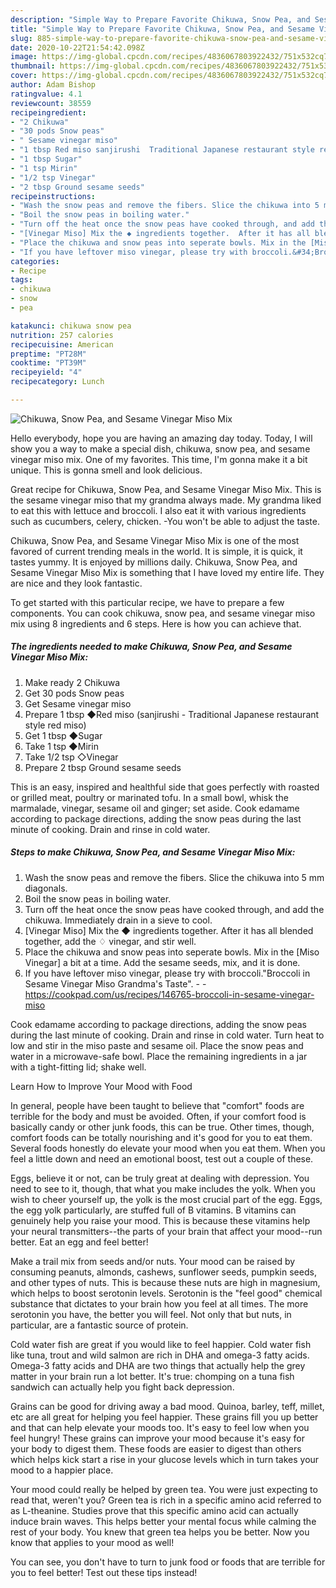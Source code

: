 ```yaml
---
description: "Simple Way to Prepare Favorite Chikuwa, Snow Pea, and Sesame Vinegar Miso Mix"
title: "Simple Way to Prepare Favorite Chikuwa, Snow Pea, and Sesame Vinegar Miso Mix"
slug: 885-simple-way-to-prepare-favorite-chikuwa-snow-pea-and-sesame-vinegar-miso-mix
date: 2020-10-22T21:54:42.098Z
image: https://img-global.cpcdn.com/recipes/4836067803922432/751x532cq70/chikuwa-snow-pea-and-sesame-vinegar-miso-mix-recipe-main-photo.jpg
thumbnail: https://img-global.cpcdn.com/recipes/4836067803922432/751x532cq70/chikuwa-snow-pea-and-sesame-vinegar-miso-mix-recipe-main-photo.jpg
cover: https://img-global.cpcdn.com/recipes/4836067803922432/751x532cq70/chikuwa-snow-pea-and-sesame-vinegar-miso-mix-recipe-main-photo.jpg
author: Adam Bishop
ratingvalue: 4.1
reviewcount: 38559
recipeingredient:
- "2 Chikuwa"
- "30 pods Snow peas"
- " Sesame vinegar miso"
- "1 tbsp Red miso sanjirushi  Traditional Japanese restaurant style red miso"
- "1 tbsp Sugar"
- "1 tsp Mirin"
- "1/2 tsp Vinegar"
- "2 tbsp Ground sesame seeds"
recipeinstructions:
- "Wash the snow peas and remove the fibers. Slice the chikuwa into 5 mm diagonals."
- "Boil the snow peas in boiling water."
- "Turn off the heat once the snow peas have cooked through, and add the chikuwa. Immediately drain in a sieve to cool."
- "[Vinegar Miso] Mix the ◆ ingredients together.  After it has all blended together, add the ♢ vinegar, and stir well."
- "Place the chikuwa and snow peas into seperate bowls. Mix in the [Miso Vinegar] a bit at a time. Add the sesame seeds, mix, and it is done."
- "If you have leftover miso vinegar, please try with broccoli.&#34;Broccoli in Sesame Vinegar Miso Grandma&#39;s Taste&#34;.  https://cookpad.com/us/recipes/146765-broccoli-in-sesame-vinegar-miso"
categories:
- Recipe
tags:
- chikuwa
- snow
- pea

katakunci: chikuwa snow pea 
nutrition: 257 calories
recipecuisine: American
preptime: "PT28M"
cooktime: "PT39M"
recipeyield: "4"
recipecategory: Lunch

---
```



![Chikuwa, Snow Pea, and Sesame Vinegar Miso Mix](https://img-global.cpcdn.com/recipes/4836067803922432/751x532cq70/chikuwa-snow-pea-and-sesame-vinegar-miso-mix-recipe-main-photo.jpg)

Hello everybody, hope you are having an amazing day today. Today, I will show you a way to make a special dish, chikuwa, snow pea, and sesame vinegar miso mix. One of my favorites. This time, I'm gonna make it a bit unique. This is gonna smell and look delicious.

Great recipe for Chikuwa, Snow Pea, and Sesame Vinegar Miso Mix. This is the sesame vinegar miso that my grandma always made. My grandma liked to eat this with lettuce and broccoli. I also eat it with various ingredients such as cucumbers, celery, chicken. -You won&#39;t be able to adjust the taste.

Chikuwa, Snow Pea, and Sesame Vinegar Miso Mix is one of the most favored of current trending meals in the world. It is simple, it is quick, it tastes yummy. It is enjoyed by millions daily. Chikuwa, Snow Pea, and Sesame Vinegar Miso Mix is something that I have loved my entire life. They are nice and they look fantastic.


To get started with this particular recipe, we have to prepare a few components. You can cook chikuwa, snow pea, and sesame vinegar miso mix using 8 ingredients and 6 steps. Here is how you can achieve that.

<!--inarticleads1-->

##### The ingredients needed to make Chikuwa, Snow Pea, and Sesame Vinegar Miso Mix:

1. Make ready 2 Chikuwa
1. Get 30 pods Snow peas
1. Get  Sesame vinegar miso
1. Prepare 1 tbsp ◆Red miso (sanjirushi - Traditional Japanese restaurant style red miso)
1. Get 1 tbsp ◆Sugar
1. Take 1 tsp ◆Mirin
1. Take 1/2 tsp ◇Vinegar
1. Prepare 2 tbsp Ground sesame seeds


This is an easy, inspired and healthful side that goes perfectly with roasted or grilled meat, poultry or marinated tofu. In a small bowl, whisk the marmalade, vinegar, sesame oil and ginger; set aside. Cook edamame according to package directions, adding the snow peas during the last minute of cooking. Drain and rinse in cold water. 

<!--inarticleads2-->

##### Steps to make Chikuwa, Snow Pea, and Sesame Vinegar Miso Mix:

1. Wash the snow peas and remove the fibers. Slice the chikuwa into 5 mm diagonals.
1. Boil the snow peas in boiling water.
1. Turn off the heat once the snow peas have cooked through, and add the chikuwa. Immediately drain in a sieve to cool.
1. [Vinegar Miso] Mix the ◆ ingredients together.  After it has all blended together, add the ♢ vinegar, and stir well.
1. Place the chikuwa and snow peas into seperate bowls. Mix in the [Miso Vinegar] a bit at a time. Add the sesame seeds, mix, and it is done.
1. If you have leftover miso vinegar, please try with broccoli.&#34;Broccoli in Sesame Vinegar Miso Grandma&#39;s Taste&#34;. -  - https://cookpad.com/us/recipes/146765-broccoli-in-sesame-vinegar-miso


Cook edamame according to package directions, adding the snow peas during the last minute of cooking. Drain and rinse in cold water. Turn heat to low and stir in the miso paste and sesame oil. Place the snow peas and water in a microwave-safe bowl. Place the remaining ingredients in a jar with a tight-fitting lid; shake well. 

Learn How to Improve Your Mood with Food


In general, people have been taught to believe that "comfort" foods are terrible for the body and must be avoided. Often, if your comfort food is basically candy or other junk foods, this can be true. Other times, though, comfort foods can be totally nourishing and it's good for you to eat them. Several foods honestly do elevate your mood when you eat them. When you feel a little down and need an emotional boost, test out a couple of these.

Eggs, believe it or not, can be truly great at dealing with depression. You need to see to it, though, that what you make includes the yolk. When you wish to cheer yourself up, the yolk is the most crucial part of the egg. Eggs, the egg yolk particularly, are stuffed full of B vitamins. B vitamins can genuinely help you raise your mood. This is because these vitamins help your neural transmitters--the parts of your brain that affect your mood--run better. Eat an egg and feel better!

Make a trail mix from seeds and/or nuts. Your mood can be raised by consuming peanuts, almonds, cashews, sunflower seeds, pumpkin seeds, and other types of nuts. This is because these nuts are high in magnesium, which helps to boost serotonin levels. Serotonin is the "feel good" chemical substance that dictates to your brain how you feel at all times. The more serotonin you have, the better you will feel. Not only that but nuts, in particular, are a fantastic source of protein.

Cold water fish are great if you would like to feel happier. Cold water fish like tuna, trout and wild salmon are rich in DHA and omega-3 fatty acids. Omega-3 fatty acids and DHA are two things that actually help the grey matter in your brain run a lot better. It's true: chomping on a tuna fish sandwich can actually help you fight back depression. 

Grains can be good for driving away a bad mood. Quinoa, barley, teff, millet, etc are all great for helping you feel happier. These grains fill you up better and that can help elevate your moods too. It's easy to feel low when you feel hungry! These grains can improve your mood because it's easy for your body to digest them. These foods are easier to digest than others which helps kick start a rise in your glucose levels which in turn takes your mood to a happier place.

Your mood could really be helped by green tea. You were just expecting to read that, weren't you? Green tea is rich in a specific amino acid referred to as L-theanine. Studies prove that this specific amino acid can actually induce brain waves. This helps better your mental focus while calming the rest of your body. You knew that green tea helps you be better. Now you know that applies to your mood as well!

You can see, you don't have to turn to junk food or foods that are terrible for you to feel better! Test out  these tips  instead!

